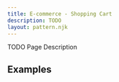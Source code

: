 ```yaml
---
title: E-commerce - Shopping Cart
description: TODO
layout: pattern.njk
---
```


TODO Page Description

## Examples